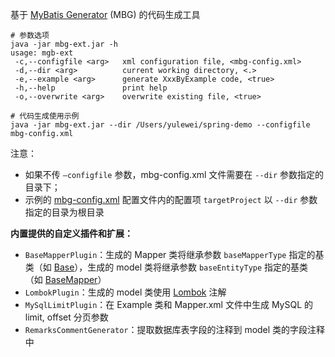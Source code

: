 基于 [MyBatis Generator](https://mybatis.org/generator/) (MBG) 的代码生成工具

```
# 参数选项
java -jar mbg-ext.jar -h
usage: mgb-ext
 -c,--configfile <arg>   xml configuration file, <mbg-config.xml>
 -d,--dir <arg>          current working directory, <.>
 -e,--example <arg>      generate XxxByExample code, <true>
 -h,--help               print help
 -o,--overwrite <arg>    overwrite existing file, <true>

# 代码生成使用示例
java -jar mbg-ext.jar --dir /Users/yulewei/spring-demo --configfile mbg-config.xml
```

注意：

  - 如果不传 `–configfile` 参数，mbg-config.xml 文件需要在 `--dir` 参数指定的目录下；
  - 示例的 [mbg-config.xml](https://github.com/yulewei/mbg-ext/blob/master/mbg-config.xml) 配置文件内的配置项 `targetProject` 以 `--dir` 参数指定的目录为根目录

**内置提供的自定义插件和扩展：**

  - `BaseMapperPlugin`：生成的 Mapper 类将继承参数 `baseMapperType` 指定的基类（如 [Base](https://github.com/yulewei/mbg-ext/blob/master/src/main/java/org/mybatis/ext/base/Base.java)），生成的 model
 类将继承参数 `baseEntityType` 指定的基类（如 [BaseMapper](https://github.com/yulewei/mbg-ext/blob/master/src/main/java/org/mybatis/ext/base/BaseMapper.java)）
  - `LombokPlugin`：生成的 model 类使用 [Lombok](https://projectlombok.org/) 注解
  - `MySqlLimitPlugin`：在 Example 类和 Mapper.xml 文件中生成 MySQL 的 limit, offset 分页参数
  - `RemarksCommentGenerator`：提取数据库表字段的注释到 model 类的字段注释中
